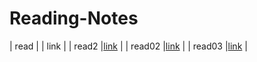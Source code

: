 # Reading-Notes
| read | | link |
| read2 |[link](https://zeinabqa.github.io/Reading-Notes/read2) |
| read02 |[link](https://zeinabqa.github.io/Reading-Notes/read02) |
| read03 |[link](https://zeinabqa.github.io/Reading-Notes/read03) |
